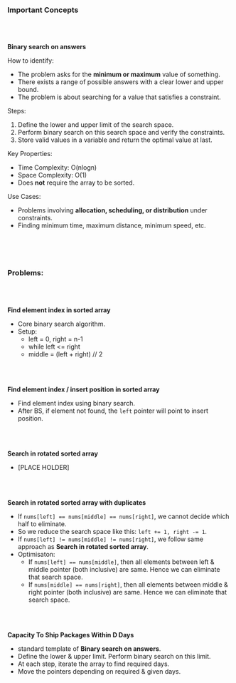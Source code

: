 ### Important Concepts

<br>
<br>

**Binary search on answers**

How to identify:
- The problem asks for the **minimum or maximum** value of something.
- There exists a range of possible answers with a clear lower and upper bound.
- The problem is about searching for a value that satisfies a constraint.

Steps:
1. Define the lower and upper limit of the search space.
2. Perform binary search on this search space and verify the constraints.
3. Store valid values in a variable and return the optimal value at last.

Key Properties:
- Time Complexity: O(nlogn)
- Space Complexity: O(1)
- Does **not** require the array to be sorted.

Use Cases:
- Problems involving **allocation, scheduling, or distribution** under constraints.
- Finding minimum time, maximum distance, minimum speed, etc.

<br>
<br>
<br>

### Problems:

<br>
<br>

**Find element index in sorted array**
- Core binary search algorithm.
- Setup:
    - left = 0, right = n-1
    - while left <= right
    - middle = (left + right) // 2

<br>
<br>

**Find element index / insert position in sorted array**
- Find element index using binary search.
- After BS, if element not found, the `left` pointer will point to insert position.

<br>
<br>

**Search in rotated sorted array**
- [PLACE HOLDER]

<br>
<br>

**Search in rotated sorted array with duplicates**
- If `nums[left] == nums[middle] == nums[right]`, we cannot decide which half to eliminate.
- So we reduce the search space like this: `left += 1, right -= 1`.
- If `nums[left] != nums[middle] != nums[right]`, we follow same approach as **Search in rotated sorted array**.
- Optimisaton:
    - If `nums[left] == nums[middle]`, then all elements between left & middle pointer (both inclusive) are same. Hence we can eliminate that search space.
    - If `nums[middle] == nums[right]`, then all elements between middle & right pointer (both inclusive) are same. Hence we can eliminate that search space.

<br>
<br>

**Capacity To Ship Packages Within D Days**
- standard template of **Binary search on answers**.
- Define the lower & upper limit. Perform binary search on this limit.
- At each step, iterate the array to find required days.
- Move the pointers depending on required & given days.

